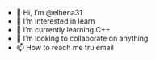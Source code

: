 - 👋 Hi, I’m @elhena31
- 👀 I’m interested in learn
- 🌱 I’m currently learning C++
- 💞️ I’m looking to collaborate on anything
- 📫 How to reach me tru email

<!---
elhena31/elhena31 is a ✨ special ✨ repository because its `README.md` (this file) appears on your GitHub profile.
You can click the Preview link to take a look at your changes.
--->

